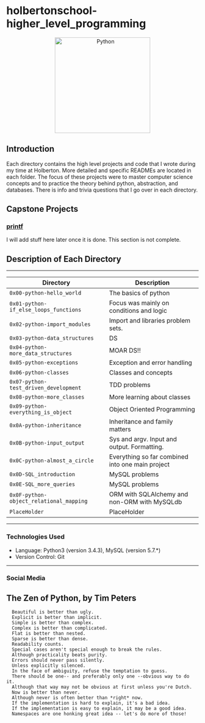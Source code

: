 # holbertonschool-higher_level_programming

<p align="center">
  
  <img alt="Python" title="Python" src="https://upload.wikimedia.org/wikipedia/commons/thumb/f/f8/Python_logo_and_wordmark.svg/2000px-Python_logo_and_wordmark.svg.png" width="250">

</p>



## Introduction


Each directory contains the high level projects and code that I wrote during my time at Holberton. More detailed and specific READMEs are located in each folder. The focus of these projects were to master computer science concepts and to practice the theory behind python, abstraction, and databases. There is info and trivia questions that I go over in each directory.

## Capstone Projects  

### <a href="https://github.com/ted-thuraa/printf">printf</a>  

I will add stuff here later once it is done. This section is not complete.



## Description of Each Directory  
___  
|           Directory           | Description
|--------------------------------------------------|----------------------------------------------|
| `0x00-python-hello_world` | The basics of python |
| `0x01-python-if_else_loops_functions` | Focus was mainly on conditions and logic |
| `0x02-python-import_modules`| Import and libraries problem sets. |
| `0x03-python-data_structures` | DS |
| `0x04-python-more_data_structures` | MOAR DS!! |
| `0x05-python-exceptions` | Exception and error handling |
| `0x06-python-classes` | Classes and concepts |
| `0x07-python-test_driven_development` | TDD problems |
| `0x08-python-more_classes` | More learning about classes |
| `0x09-python-everything_is_object` | Object Oriented Programming |
| `0x0A-python-inheritance` | Inheritance and family matters |
| `0x0B-python-input_output` | Sys and argv. Input and output. Formatting. |
| `0x0C-python-almost_a_circle	` | Everything so far combined into one main project |
| `0x0D-SQL_introduction` | MySQL problems |
| `0x0E-SQL_more_queries` | MySQL problems |
| `0x0F-python-object_relational_mapping` | ORM with SQLAlchemy and non-ORM with MySQLdb  |
| `PlaceHolder` | PlaceHolder |

___  

### Technologies Used

* Language: Python3 (version 3.4.3), MySQL (version 5.7.*)
* Version Control: Git

---

### Social Media




## The Zen of Python, by Tim Peters

      Beautiful is better than ugly.
      Explicit is better than implicit.
      Simple is better than complex.
      Complex is better than complicated.
      Flat is better than nested.
      Sparse is better than dense.
      Readability counts.
      Special cases aren't special enough to break the rules.
      Although practicality beats purity.
      Errors should never pass silently.
      Unless explicitly silenced.
      In the face of ambiguity, refuse the temptation to guess.
      There should be one-- and preferably only one --obvious way to do it.
      Although that way may not be obvious at first unless you're Dutch.
      Now is better than never.
      Although never is often better than *right* now.
      If the implementation is hard to explain, it's a bad idea.
      If the implementation is easy to explain, it may be a good idea.
      Namespaces are one honking great idea -- let's do more of those!
